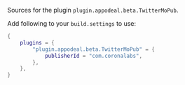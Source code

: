 Sources for the plugin `plugin.appodeal.beta.TwitterMoPub`.

Add following to your `build.settings` to use:
```lua
{
    plugins = {
        "plugin.appodeal.beta.TwitterMoPub" = {
            publisherId = "com.coronalabs",
        },
    },
}
```
